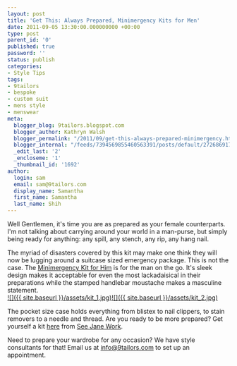 ```yaml
---
layout: post
title: 'Get This: Always Prepared, Minimergency Kits for Men'
date: 2011-09-05 13:30:00.000000000 +00:00
type: post
parent_id: '0'
published: true
password: ''
status: publish
categories:
- Style Tips
tags:
- 9tailors
- bespoke
- custom suit
- mens style
- menswear
meta:
  blogger_blog: 9tailors.blogspot.com
  blogger_author: Kathryn Walsh
  blogger_permalink: "/2011/09/get-this-always-prepared-minimergency.html"
  blogger_internal: "/feeds/7394569855460563391/posts/default/2726869173033305551"
  _edit_last: '2'
  _encloseme: '1'
  _thumbnail_id: '1692'
author:
  login: sam
  email: sam@9tailors.com
  display_name: Samantha
  first_name: Samantha
  last_name: Shih
---
```

Well Gentlemen, it's time you are as prepared as your female counterparts. I'm not talking about carrying around your world in a man-purse, but simply being ready for anything: any spill, any stench, any rip, any hang nail.

The myriad of disasters covered by this kit may make one think they will now be lugging around a suitcase sized emergency package. This is not the case. The [Minimergency Kit for Him](http://www.seejanework.com/productcart/pc/Minimergency-Kit-for-Him-104p4466.htm) is for the man on the go. It's sleek design makes it acceptable for even the most lackadaisical in their preparations while the stamped handlebar moustache makes a masculine statement.  
[![]({{ site.baseurl }}/assets/kit_1.jpg)](http://4.bp.blogspot.com/-Fu-RfGevfAA/TmOT6j7o39I/AAAAAAAAAvw/0rglQi8DPb0/s1600/kit_1.jpg)[![]({{ site.baseurl }}/assets/kit_2.jpg)](http://1.bp.blogspot.com/-cnOk5_0Fglk/TmOT61y0F6I/AAAAAAAAAv4/RA4Vmk-r1us/s1600/kit_2.jpg)

The pocket size case holds everything from blistex to nail clippers, to stain removers to a needle and thread. Are you ready to be more prepared? Get yourself a kit [here](http://www.seejanework.com/productcart/pc/Minimergency-Kit-for-Him-104p4466.htm) from [See Jane Work](http://www.seejanework.com/).

Need to prepare your wardrobe for any occasion? We have style consultants for that! Email us at info@9tailors.com to set up an appointment.